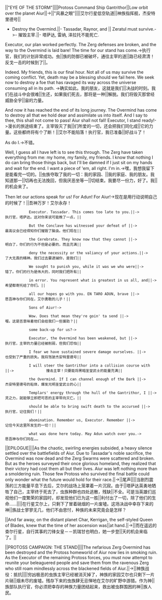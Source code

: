 ||"EYE OF THE STORM"||||Protoss Command Ship Gantrithor||Low orbit over the planet Aiur||->||"风暴之眼"||||艾尔行星低空轨道||神族指挥舰，杰安特里德号||

- Destroy the Overmind.||- Tassadar, Raynor, and ||  Zeratul must survive.->- 摧毁主宰.||- 塔萨达, 雷纳, 泽拉托不能死亡.

Executor, our plan worked perfectly. The Zerg defenses are broken, and the way to the Overmind is laid bare! The time for our stand has come.->执行官，我们的计划非常成功。虫||族的防御已被破坏，通往主宰的道||路已经肃清！反戈一击的时候到了||。

Indeed. My friends, this is our final hour. Not all of us may survive the coming conflict. Yet, death may be a blessing should we fail here. We seek now to destroy a foe that has ravaged its way across the universe consuming all in its path. ->确实如此。我的朋友，这就是我们||决战的时刻。我们在战斗中会很难||生还，如果我们死去，那将是一种||解脱。我们将毁灭那曾经威胁全宇||宙的力量。

And now it has reached the end of its long journey. The Overmind has come to destroy all that we hold dear and assimilate us into itself. And I say to thee, this shall not come to pass! Aiur shall not fall! Executor, I stand ready!->漫长的旅途结束了。主宰毁灭了我||们所爱的一切，还会把我们同化成||它的力量。这些都终将有个了断！||艾尔不能陷落！执行官，我已准备||好战斗了！

As do I.->不错。

Well, I guess all I have left is to see this through. The Zerg have taken everything from me: my home, my family, my friends. I know that nothing I do can bring those things back, but I'll be damned if I just sit on my hands and wait for the end. I want a piece of 'em, all right. I'm in.->嘿，我想我留下是能看完一切的。||虫族夺取了我的一切：我的家园、||我的家庭、我的朋友。我知道那一||切再也无法挽回，但我厌恶坐等一||切结束。我要尽一份力，好了。我||的机会来了。

Then let our actions speak for us! For Adun! For Aiur!->现在是用行动说明自己的时候了！||吾神万岁！艾尔永存！

               Executor. Tassadar. This comes too late to you.||->               执行官，塔萨达。这对你来说可能晚了一点，||

               But the Conclave has witnessed your defeat of ||->               最高议会已经得知你们摧毁了脑虫。他们现在||

               the Cerebrate. They know now that they cannot ||->               明白了，你们的行为不但是必要的，而且充满||

               deny the necessity or the valiancy of your actions.||->               了大无畏的精神。我们过去要逮捕你，是我们||

               We sought to punish you, while it was we who were||->               错了。你们的行为是伟大的，同时我们把所有||

               in error. You represent what is greatest in us all, and||->               希望都寄托给了你们。||

               all our hopes go with you. EN TARO ADUN, brave ||->               愿吾神与你们同在，艾尔勇敢的儿子！||

               Sons of Aiur!->               

               Wow. Does that mean they're goin' ta send ||->               喔。这是否意味着他们会给我们一些援助？||

               some back-up for us?->               

               Executor, the Overmind has been weakened, but ||->               执行官，主宰的力量已经被削弱，但我们恐怕||

               I fear we have sustained severe damage ourselves. ||->               也受到了严重的损失。我将驾驶杰安特里德号||

               I will steer the Gantrithor into a collision course with ||->               撞击主宰！只要能将黑暗圣堂武士的能量充满||

               the Overmind. If I can channel enough of the Dark ||->               杰安特里德号的船体，爆发光明圣堂武士的心||

               Templars' energy through the hull of the Gantrithor, I ||->               灵之力，就能够立即把可恶的主宰带向灭亡。||

               should be able to bring swift death to the accursed ||->               执行官，记住我们！||

               abomination. Remember us, Executor. Remember ||->               记住今天这里所发生的一切！||

               what was done here today. May Adun watch over you.->               愿吾神与你们同在……

||EPILOGUE||||As the chaotic, swirling energies subsided, a heavy silence settled over the battlefields of Aiur. Due to Tassadar's noble sacrifice, the Overmind was now dead and the Zerg Swarms were scattered and broken. But as the heroes surveyed their once glorious homeland, they realized that their victory had cost them all but their lives. Aiur was left nothing more than a smoldering ruin. Those few Protoss who survived the final battle could only wonder what the future would hold for their race.||->||尾声||||当剧烈震荡的三方能量平息下去后，艾尔的战场上笼罩着一片沉寂。由于||塔萨达英勇地牺牲了自己，主宰终于死去了，虫族种群也四处逃散，残缺||不全。可是当英雄们巡视他们一度繁荣的家园时，却发现他们已为这一胜||利付出了一切，除了他们的生命……||||在行星艾尔上，只剩下了冒着硝烟的一片废墟。这场决战中幸存下来的神||族战士寥寥无几，他们不由思忖，种族的未来究竟会是怎样？

||And far away, on the distant planet Char, Kerrigan, the self-styled Queen of Blades, knew that the time of her ascension was||at hand.||->||而在遥远的查尔行星，自行其事的刀锋女皇－－凯瑞甘也明白，她一步登||天的机会来临了。||

||PROTOSS CAMPAIGN: THE STAND||||The nefarious Zerg Overmind has been destroyed and the Protoss homeworld of Aiur now lies in smoking ruin. As the Executor of the remaining Protoss forces, you must now attempt to reunite your beleaguered people and save them from the ravenous Zerg who still roam mindlessly across the blackened fields of Aiur.||->||神族战役：抵抗||||穷凶极恶的虫族主宰已经被消灭掉了，神族的家园艾尔也只剩下一片片硝||烟未尽的废墟。残存下来的虫族肆无忌惮地在艾尔的旷野中游猎。作为神||族部队执行官，你必须把幸存的神族力量团结起来，救出被虫群围困的神||族人民。

